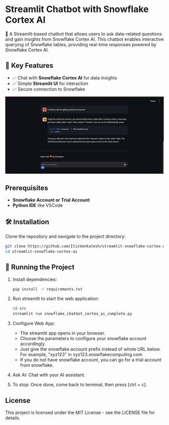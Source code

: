 # Streamlit Chatbot with Snowflake Cortex AI

🚀 A Streamlit-based chatbot that allows users to ask data-related questions and gain insights from Snowflake Cortex AI. This chatbot enables interactive querying of Snowflake tables, providing real-time responses powered by Snowflake Cortex AI.

## 📌 Key Features
- ✅ Chat with **Snowflake Cortex AI** for data insights
- ✅ Simple **Streamlit UI** for interaction
- ✅ Secure connection to Snowflake

![Chatbot Screenshot](img/chatbot_ui.png)

## Prerequisites
- **Snowflake Account or Trial Account**
- **Python IDE** like VSCode

## 🛠️ Installation

Clone the repository and navigate to the project directory:

``` bash
git clone https://github.com/ItisVenkatesh/streamlit-snowflake-cortex-ai.git
cd streamlit-snowflake-cortex-ai
```

## 🚀 Running the Project
1. Install dependencies:

    ``` bash
    pip install -r requirements.txt
    ```

2. Run streamlit to start the web application:

    ``` bash
    cd src
    streamlit run snowflake_chatbot_cortex_ai_complete.py
    ```

3. Configure Web App:

    - The streamlit app opens in your browser.
    - Choose the parameters to configure your snowflake account accordingly.
    - Just give the snowflake account prefix instead of whole URL below.
        For example, "xyz123" in xyz123.snowflakecomputing.com
    - If you do not have snowflake account, you can go for a trial account from snowflake.

4. Ask AI:
    Chat with your AI assistant.

5. To stop:
    Once done, come back to terminal, then press [ctrl + c].

## License

This project is licensed under the MIT License - see the LICENSE file for details.
